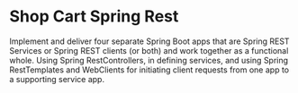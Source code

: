 # Shop Cart Spring Rest
 
Implement and deliver four separate Spring Boot apps that are Spring
REST Services or Spring REST clients (or both) and work together as a
functional whole. Using Spring RestControllers, in defining services,
and using Spring RestTemplates and WebClients for initiating client
requests from one app to a supporting service app.
